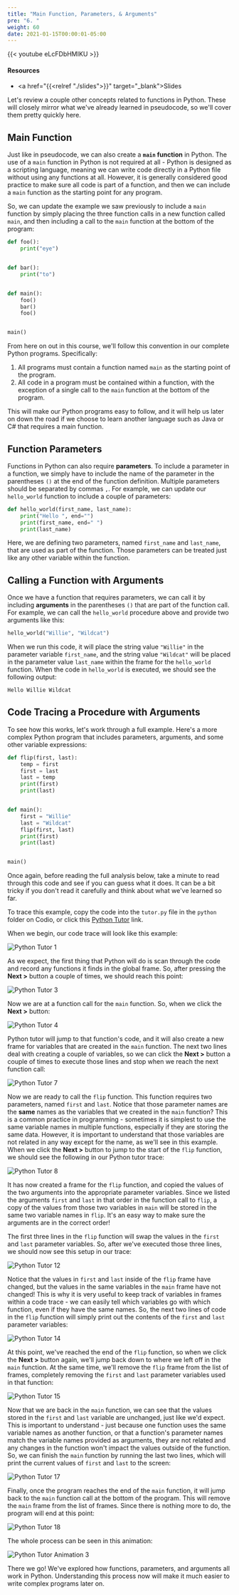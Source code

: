 ```yaml
---
title: "Main Function, Parameters, & Arguments"
pre: "6. "
weight: 60
date: 2021-01-15T00:00:01-05:00
---
```


{{< youtube eLcFDbHMIKU >}}

#### Resources

* <a href="{{<relref "./slides">}}" target="_blank">Slides</a>

Let's review a couple other concepts related to functions in Python. These will closely mirror what we've already learned in pseudocode, so we'll cover them pretty quickly here.

## Main Function

Just like in pseudocode, we can also create a **`main` function** in Python. The use of a `main` function in Python is not required at all - Python is designed as a scripting language, meaning we can write code directly in a Python file without using any functions at all. However, it is generally considered good practice to make sure all code is part of a function, and then we can include a `main` function as the starting point for any program.

So, we can update the example we saw previously to include a `main` function by simply placing the three function calls in a new function called `main`, and then including a call to the `main` function at the bottom of the program:

```python
def foo():
    print("eye")


def bar():
    print("to")


def main():
    foo()
    bar()
    foo()


main()
```

From here on out in this course, we'll follow this convention in our complete Python programs. Specifically:

1. All programs must contain a function named `main` as the starting point of the program.
1. All code in a program must be contained within a function, with the exception of a single call to the `main` function at the bottom of the program.

This will make our Python programs easy to follow, and it will help us later on down the road if we choose to learn another language such as Java or C# that requires a main function.

## Function Parameters

Functions in Python can also require **parameters**. To include a parameter in a function, we simply have to include the name of the parameter in the parentheses `()` at the end of the function definition. Multiple parameters should be separated by commas `,`. For example, we can update our `hello_world` function to include a couple of parameters:

```python
def hello_world(first_name, last_name):
    print("Hello ", end="")
    print(first_name, end=" ")
    print(last_name)
```

Here, we are defining two parameters, named `first_name` and `last_name`, that are used as part of the function. Those parameters can be treated just like any other variable within the function. 

## Calling a Function with Arguments

Once we have a function that requires parameters, we can call it by including **arguments** in the parentheses `()` that are part of the function call. For example, we can call the `hello_world` procedure above and provide two arguments like this:

```python
hello_world("Willie", "Wildcat")
```

When we run this code, it will place the string value `"Willie"` in the parameter variable `first_name`, and the string value `"Wildcat"` will be placed in the parameter value `last_name` within the frame for the `hello_world` function. When the code in `hello_world` is executed, we should see the following output:

```tex
Hello Willie Wildcat
```

## Code Tracing a Procedure with Arguments

To see how this works, let's work through a full example. Here's a more complex Python program that includes parameters, arguments, and some other variable expressions:

```python
def flip(first, last):
    temp = first
    first = last
    last = temp
    print(first)
    print(last)


def main():
    first = "Willie"
    last = "Wildcat"
    flip(first, last)
    print(first)
    print(last)


main()
```

Once again, before reading the full analysis below, take a minute to read through this code and see if you can guess what it does. It can be a bit tricky if you don't read it carefully and think about what we've learned so far. 

To trace this example, copy the code into the `tutor.py` file in the `python` folder on Codio, or click this [Python Tutor](https://pythontutor.com/visualize.html#code=def%20flip%28first,%20last%29%3A%0A%20%20%20%20temp%20%3D%20first%0A%20%20%20%20first%20%3D%20last%0A%20%20%20%20last%20%3D%20temp%0A%20%20%20%20print%28first%29%0A%20%20%20%20print%28last%29%0A%0A%0Adef%20main%28%29%3A%0A%20%20%20%20first%20%3D%20%22Willie%22%0A%20%20%20%20last%20%3D%20%22Wildcat%22%0A%20%20%20%20flip%28first,%20last%29%0A%20%20%20%20print%28first%29%0A%20%20%20%20print%28last%29%0A%0A%0Amain%28%29&cumulative=false&heapPrimitives=nevernest&mode=edit&origin=opt-frontend.js&py=3&rawInputLstJSON=%5B%5D&textReferences=false) link. 

When we begin, our code trace will look like this example:

![Python Tutor 1](/cc110/images/lab3/tutor3_1.png)

As we expect, the first thing that Python will do is scan through the code and record any functions it finds in the global frame. So, after pressing the **Next >** button a couple of times, we should reach this point:

![Python Tutor 3](/cc110/images/lab3/tutor3_3.png)

Now we are at a function call for the `main` function. So, when we click the **Next >** button:

![Python Tutor 4](/cc110/images/lab3/tutor3_4.png)

Python tutor will jump to that function's code, and it will also create a new frame for variables that are created in the `main` function. The next two lines deal with creating a couple of variables, so we can click the **Next >** button a couple of times to execute those lines and stop when we reach the next function call:

![Python Tutor 7](/cc110/images/lab3/tutor3_7.png)

Now we are ready to call the `flip` function. This function requires two parameters, named `first` and `last`. Notice that those parameter names are the **same** names as the variables that we created in the `main` function? This is a common practice in programming - sometimes it is simplest to use the same variable names in multiple functions, especially if they are storing the same data. However, it is important to understand that those variables are not related in any way except for the name, as we'll see in this example. When we click the **Next >** button to jump to the start of the `flip` function, we should see the following in our Python tutor trace:

![Python Tutor 8](/cc110/images/lab3/tutor3_8.png)

It has now created a frame for the `flip` function, and copied the values of the two arguments into the appropriate parameter variables. Since we listed the arguments `first` and `last` in that order in the function call to `flip`, a copy of the values from those two variables in `main` will be stored in the same two variable names in `flip`. It's an easy way to make sure the arguments are in the correct order!

The first three lines in the `flip` function will swap the values in the `first` and `last` parameter variables. So, after we've executed those three lines, we should now see this setup in our trace:

![Python Tutor 12](/cc110/images/lab3/tutor3_12.png)

Notice that the values in `first` and `last` inside of the `flip` frame have changed, but the values in the same variables in the `main` frame have not changed! This is why it is very useful to keep track of variables in frames within a code trace - we can easily tell which variables go with which function, even if they have the same names. So, the next two lines of code in the `flip` function will simply print out the contents of the `first` and `last` parameter variables:

![Python Tutor 14](/cc110/images/lab3/tutor3_14.png)

At this point, we've reached the end of the `flip` function, so when we click the **Next >** button again, we'll jump back down to where we left off in the `main` function. At the same time, we'll remove the `flip` frame from the list of frames, completely removing the `first` and `last` parameter variables used in that function:

![Python Tutor 15](/cc110/images/lab3/tutor3_15.png)

Now that we are back in the `main` function, we can see that the values stored in the `first` and `last` variable are unchanged, just like we'd expect. This is important to understand - just because one function uses the same variable names as another function, or that a function's parameter names match the variable names provided as arguments, they are not related and any changes in the function won't impact the values outside of the function. So, we can finish the `main` function by running the last two lines, which will print the current values of `first` and `last` to the screen:

![Python Tutor 17](/cc110/images/lab3/tutor3_17.png)

Finally, once the program reaches the end of the `main` function, it will jump back to the `main` function call at the bottom of the program. This will remove the `main` frame from the list of frames. Since there is nothing more to do, the program will end at this point:

![Python Tutor 18](/cc110/images/lab3/tutor3_18.png)

The whole process can be seen in this animation:

![Python Tutor Animation 3](/cc110/images/lab3/tutor3.gif)

There we go! We've explored how functions, parameters, and arguments all work in Python. Understanding this process now will make it much easier to write complex programs later on. 